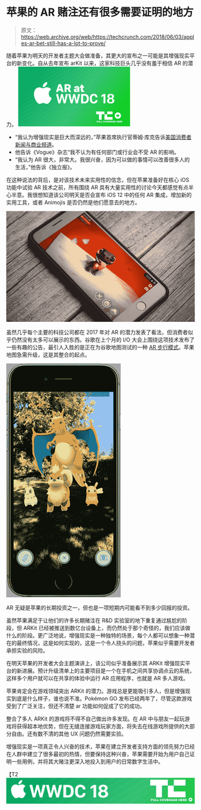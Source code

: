# 苹果的 AR 赌注还有很多需要证明的地方 

> 原文：<https://web.archive.org/web/https://techcrunch.com/2018/06/03/apples-ar-bet-still-has-a-lot-to-prove/>

随着苹果为明天的开发者主题大会做准备，其更大的宣布之一可能是其增强现实平台的新变化。自从去年宣布 arKit 以来，这家科技巨头几乎没有羞于相信 AR 的潜力。
[![](img/71f7d9397dd451f77f8bdae8218120eb.png)](https://web.archive.org/web/20221025222340/https://techcrunch.com/tag/AR-at-wwdc-2018/)

*   “我认为增强现实是巨大而深远的，”苹果首席执行官蒂姆·库克告诉[美国消费者新闻与商业频道](https://web.archive.org/web/20221025222340/https://www.cnbc.com/2017/08/01/tim-cook-augmented-reality-will-make-iphone-even-more-essential.html)。
*   他告诉《Vogue》杂志“我不认为有任何部门或行业会不受 AR 的影响。
*   “我认为 AR 很大，非常大。我很兴奋，因为可以做的事情可以改善很多人的生活，”他告诉《独立报》。

在这种说法的背后，是对该技术未来实用性的信念，但在苹果准备好在核心 iOS 功能中试验 AR 技术之前，所有围绕 AR 具有大量实用性的讨论今天都感觉有点半心半意。我很想知道该公司明天是否会宣布 iOS 12 中的任何 AR 集成，增加新的实用工具，或者 Animojis 是否仍然是他们愿意去的地方。

![](img/3adb7064744a54e4df4b983293ab42fc.png)

虽然几乎每个主要的科技公司都在 2017 年对 AR 的潜力发表了看法，但消费者似乎仍然没有太多可以展示的东西。谷歌在上个月的 I/O 大会上围绕这项技术发布了一些有趣的公告，最引人入胜的是正在为谷歌地图测试的一种 [AR 步行模式](https://web.archive.org/web/20221025222340/https://techcrunch.com/2018/05/08/maps-walking-navigation-is-googles-most-compelling-use-for-ar-yet/)。苹果地图急需升级，这是其整合的起点。

![](img/e21c611f6804b4e8539948d8af14ed72.png)

AR 无疑是苹果的长期投资之一，但也是一项短期内可能看不到多少回报的投资。

虽然苹果满足于让他们的许多长期赌注在 R&D 实验室的地下重复通过尴尬的阶段，但 ARKit 已经被推送到数亿台设备上，而仍然处于那个奇怪的，我们应该做什么的阶段。更广泛地说，增强现实是一种独特的场景，每个人都可以想象一种潜在的最终情况，这是如何实现的，这是一个令人挠头的问题，苹果似乎需要开发者承担实验的风险。

在明天苹果的开发者大会主题演讲上，该公司似乎准备展示其 ARKit 增强现实平台的新进展。预计升级清单上的主要项目是一个在手机之间共享协调点云的系统，这样多个用户就可以在共享的体验中运行 AR 应用程序，也就是 AR 多人游戏。

苹果肯定会在游戏领域突出 ARKit 的潜力。游戏总是更能吸引多人，但是增强现实到底是什么样子，谁也说不准。Pokémon GO 发布已经两年了，尽管这款游戏受到了广泛关注，但还不清楚 ar 功能如何促成了它的成功。

整合了多人 ARKit 的游戏将不得不自己做出许多发现。在 AR 中与朋友一起玩游戏将获得超本地优势，但在无缝连接游戏玩家方面，将失去在线游戏所提供的大部分自由。还有数不清的其他 UX 问题仍然需要实验。

增强现实是一项真正令人兴奋的技术，苹果在建立开发者支持方面的领先努力已经在人群中建立了很多最初的热情，但要保持这种兴奋，苹果需要开始为用户自己证明一些用例，并将其大赌注更深入地投入到用户的日常数字生活中。

【T2![](img/253ff2428d0f3daf15bb7c843c779d6d.png)